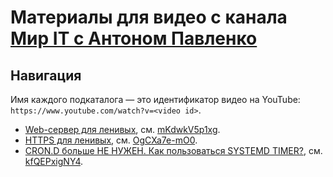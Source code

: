 # Материалы для видео с канала [Мир IT c Антоном Павленко](https://www.youtube.com/c/pavlenkoat/)

## Навигация

Имя каждого подкаталога — это идентификатор видео на YouTube: `https://www.youtube.com/watch?v=<video id>`.

* [Web-сервер для ленивых](https://youtu.be/mKdwkV5p1xg), см. [mKdwkV5p1xg](./mKdwkV5p1xg/README.md).
* [HTTPS для ленивых](https://youtu.be/OgCXa7e-mO0), см. [OgCXa7e-mO0](./OgCXa7e-mO0/README.md).
* [CRON.D больше НЕ НУЖЕН. Как пользоваться SYSTEMD TIMER?](https://youtu.be/kfQEPxigNY4), см. [kfQEPxigNY4](./kfQEPxigNY4/README.md).
